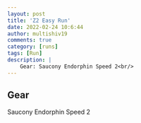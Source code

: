 ```yaml
---
layout: post
title: 'Z2 Easy Run'
date: 2022-02-24 10:6:44
author: multishiv19
comments: true
category: [runs]
tags: [Run]
description: |
    Gear: Saucony Endorphin Speed 2<br/>
---
```


## Gear
Saucony Endorphin Speed 2



<div width='100%' class='strava-embed-placeholder' data-embed-type='activity' data-embed-id='6733347754'></div>
<script src='https://strava-embeds.com/embed.js'></script>

